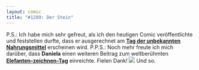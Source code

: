 ```yaml
---
layout: comic
title: "#1289: Der Stein"
---
```


P.S.:
Ich habe mich sehr gefreut, als ich den heutigen Comic veröffentlichte und feststellen durfte, dass er ausgerechnet am <a href="http://www.fonflatter.de/dateien/kalender_fonflatter_2009.pdf"><strong>Tag der unbekannten Nahrungsmittel</strong></a> erscheinen wird.
P.P.S.:
Noch mehr freute ich mich darüber, dass <strong>Daniela</strong> einen weiteren Beitrag zum weltberühmten <a href="http://www.fonflatter.de/dateien/kalender_fonflatter_2009.pdf"><strong>Elefanten-zeichnen-Tag</strong></a> einreichte. 
Fielen Dank!
<img src="http://www.fonflatter.de/bilder/post/daniela_elefant.jpg">
Und so.
